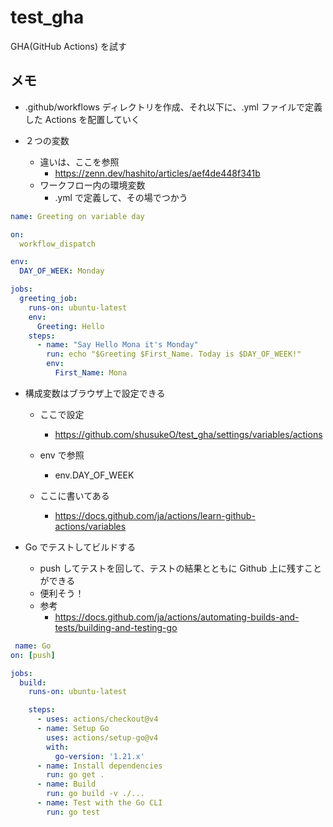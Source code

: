 # test_gha

GHA(GitHub Actions) を試す

## メモ

- .github/workflows ディレクトリを作成、それ以下に、.yml ファイルで定義した Actions を配置していく

- ２つの変数
  - 違いは、ここを参照
    - https://zenn.dev/hashito/articles/aef4de448f341b
  - ワークフロー内の環境変数
    - .yml で定義して、その場でつかう

```YAML
name: Greeting on variable day

on:
  workflow_dispatch

env:
  DAY_OF_WEEK: Monday

jobs:
  greeting_job:
    runs-on: ubuntu-latest
    env:
      Greeting: Hello
    steps:
      - name: "Say Hello Mona it's Monday"
        run: echo "$Greeting $First_Name. Today is $DAY_OF_WEEK!"
        env:
          First_Name: Mona
```

- 構成変数はブラウザ上で設定できる

  - ここで設定

    - https://github.com/shusukeO/test_gha/settings/variables/actions

  - env で参照

    - env.DAY_OF_WEEK

  - ここに書いてある
    - https://docs.github.com/ja/actions/learn-github-actions/variables

- Go でテストしてビルドする
  - push してテストを回して、テストの結果とともに Github 上に残すことができる
  - 便利そう！
  - 参考
    - https://docs.github.com/ja/actions/automating-builds-and-tests/building-and-testing-go

```YAML
 name: Go
on: [push]

jobs:
  build:
    runs-on: ubuntu-latest

    steps:
      - uses: actions/checkout@v4
      - name: Setup Go
        uses: actions/setup-go@v4
        with:
          go-version: '1.21.x'
      - name: Install dependencies
        run: go get .
      - name: Build
        run: go build -v ./...
      - name: Test with the Go CLI
        run: go test
```
